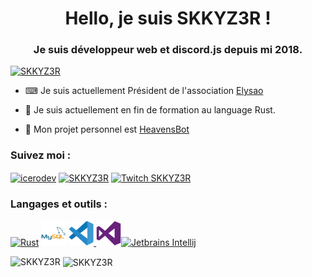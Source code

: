 <h1 align="center">Hello, je suis SKKYZ3R !</h1>

<h3 align="center">Je suis développeur web et discord.js depuis mi 2018.</h3>

<p align="left"> <a href="https://twitter.com/SKKYZ3R_DEV" target="blank"><img src="https://img.shields.io/twitter/follow/skkyz3r_dev?logo=twitter&style=for-the-badge" alt="SKKYZ3R" /></a> </p>

- ⌨ Je suis actuellement Président de l'association [Elysao](https://www.elysao.fr)

- 🌱 Je suis actuellement en fin de formation au language Rust.

- 🚧 Mon projet personnel est [HeavensBot](https://discord.gg/4jWU5u8)

<h3 align="left">Suivez moi :</h3>

<p align="left">
    <a href="https://twitter.com/SKKYZ3R_DEV" target="blank"><img align="center" src="https://cdn.icon-icons.com/icons2/122/PNG/512/twitter_socialnetwork_20007.png" alt="icerodev" height="40" /></a> <a href="https://discord.com/users/518113582110605326" target="blank"><img align="center" src="https://cdn.icon-icons.com/icons2/2108/PNG/512/discord_icon_130958.png" alt="SKKYZ3R" height="40" /></a> <a href="https://www.twitch.tv/SKKYZ3R" target="blank"><img align="center" src="https://cdn.icon-icons.com/icons2/2407/PNG/512/twitch_icon_146123.png" alt="Twitch SKKYZ3R" height="40" /></a>
</p>

<h3>Langages et outils :</h3>

<p><a href="https://doc.rust-lang.org/stable/book/" target="_blank"> <img src="https://external-content.duckduckgo.com/iu/?u=https%3A%2F%2Fblog.guillaume-gomez.fr%2Fblog%2Frust-logo.png&f=1&nofb=1" alt="Rust" width="40" height="40"/></a> <a href="https://www.mysql.com/" target="_blank"> <img src="https://raw.githubusercontent.com/devicons/devicon/master/icons/mysql/mysql-original-wordmark.svg" alt="mysql" width="40" height="40"/></a> <a href="https://code.visualstudio.com/" target="_blank"> <img src="https://raw.githubusercontent.com/devicons/devicon/master/icons/vscode/vscode-original.svg" alt="Visual Studio Code" width="40" height="40"/></a><a href="https://visualstudio.com/" target="_blank"> <img src="https://raw.githubusercontent.com/devicons/devicon/master/icons/visualstudio/visualstudio-plain.svg" alt="Visual Studio" width="40" height="40"/></a><a href="https://www.jetbrains.com/idea/"><img src="https://cdn.imgbin.com/7/4/21/imgbin-intellij-idea-integrated-development-environment-computer-software-jetbrains-java-others-rKPEa4icyZfFTqLfz73wKvfBn.jpg" alt="Jetbrains Intellij" width="40" height="40"></a></p>

<p><img align="left" src="https://github-readme-stats.vercel.app/api/top-langs/?username=ItsMeSKKYZ3R&theme=radical&langs_count=3&count_private=true&locale=fr" alt="SKKYZ3R" /></p>

<p>&nbsp;<img align="center" src="https://github-readme-stats.vercel.app/api?username=ItsMeSKKYZ3R&theme=radical&show_icons=true&locale=fr&count_private=true" alt="SKKYZ3R" /></p>
